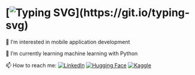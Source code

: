# [![Typing SVG](https://readme-typing-svg.herokuapp.com?color=%2336BCF7&center=true&vCenter=true&width=600&lines=Hi+there+👋,+I+am+Beyza+Coban;+Welcome+to+My+Profile!;)](https://git.io/typing-svg)

👀 I’m interested in mobile application development  

🌱 I’m currently learning machine learning with Python  

📫 How to reach me:
[![LinkedIn](https://img.shields.io/badge/LinkedIn-blue?style=for-the-badge&logo=linkedin)](https://www.linkedin.com/in/beyzacoban)
[![Hugging Face](https://img.shields.io/badge/Hugging%20Face-yellow?style=for-the-badge&logo=huggingface)](https://huggingface.co/beyzacoban)
[![Kaggle](https://img.shields.io/badge/Kaggle-blue?style=for-the-badge&logo=kaggle)](https://www.kaggle.com/beyzacoban)




<!---
beyzacoban/beyzacoban is a ✨ special ✨ repository because its `README.md` (this file) appears on your GitHub profile.
You can click the Preview link to take a look at your changes.
--->
